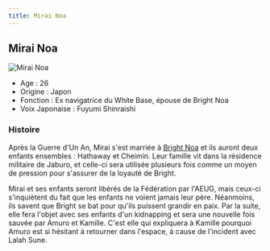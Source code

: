 ```yaml
---
title: Mirai Noa
---
```


Mirai Noa
---------


![Mirai Noa](/images/stories/saga/zetagundam/persos/mirai-noa.png)


* Age : 26
* Origine : Japon
* Fonction : Ex navigatrice du White Base, épouse de Bright Noa
* Voix Japonaise : Fuyumi Shinraishi


### Histoire


Après la Guerre d'Un An, Mirai s'est marriée à [Bright Noa](uc/zeta-gundam/bright-noa.html) et ils auront deux enfants ensembles : Hathaway et Cheimin. Leur famille vit dans la résidence militaire de Jaburo, et celle-ci sera utilisée plusieurs fois comme un moyen de pression pour s'assurer de la loyauté de Bright. 


Mirai et ses enfants seront libérés de la Fédération par l'AEUG, mais ceux-ci s'inquiètent du fait que les enfants ne voient jamais leur père. Néanmoins, ils savent que Bright se bat pour qu'ils puissent grandir en paix. Par la suite, elle fera l'objet avec ses enfants d'un kidnapping et sera une nouvelle fois sauvée par Amuro et Kamille. C'est elle qui expliquera à Kamille pourquoi Amuro est si hésitant à retourner dans l'espace, à cause de l'incident avec Lalah Sune. 


